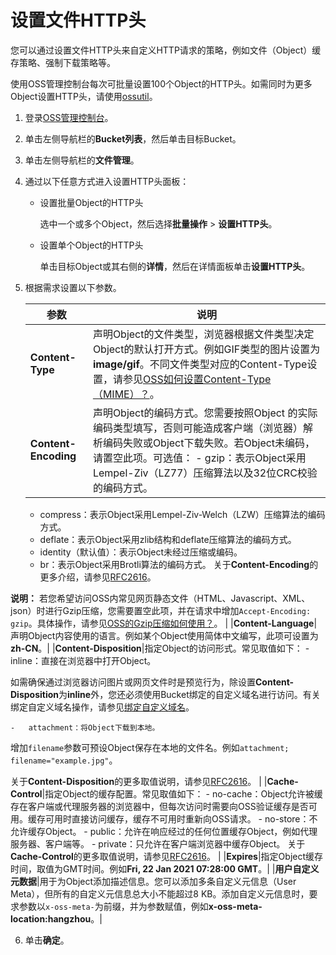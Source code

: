 # 设置文件HTTP头

您可以通过设置文件HTTP头来自定义HTTP请求的策略，例如文件（Object）缓存策略、强制下载策略等。

使用OSS管理控制台每次可批量设置100个Object的HTTP头。如需同时为更多Object设置HTTP头，请使用[ossutil](/cn.zh-CN/常用工具/命令行工具ossutil/常用命令/set-meta.md)。

1.  登录[OSS管理控制台](https://oss.console.aliyun.com/)。

2.  单击左侧导航栏的**Bucket列表**，然后单击目标Bucket。

3.  单击左侧导航栏的**文件管理**。

4.  通过以下任意方式进入设置HTTP头面板：

    -   设置批量Object的HTTP头

        选中一个或多个Object，然后选择**批量操作** \> **设置HTTP头**。

    -   设置单个Object的HTTP头

        单击目标Object或其右侧的**详情**，然后在详情面板单击**设置HTTP头**。

5.  根据需求设置以下参数。

    |参数|说明|
    |--|--|
    |**Content-Type**|声明Object的文件类型，浏览器根据文件类型决定Object的默认打开方式。例如GIF类型的图片设置为**image/gif**。不同文件类型对应的Content-Type设置，请参见[OSS如何设置Content-Type（MIME）？](https://help.aliyun.com/knowledge_detail/39522.html)。 |
    |**Content-Encoding**|声明Object的编码方式。您需要按照Object 的实际编码类型填写，否则可能造成客户端（浏览器）解析编码失败或Object下载失败。若Object未编码，请置空此项。可选值：    -   gzip：表示Object采用Lempel-Ziv（LZ77）压缩算法以及32位CRC校验的编码方式。
    -   compress：表示Object采用Lempel-Ziv-Welch（LZW）压缩算法的编码方式。
    -   deflate：表示Object采用zlib结构和deflate压缩算法的编码方式。
    -   identity（默认值）：表示Object未经过压缩或编码。
    -   br：表示Object采用Brotli算法的编码方式。
关于**Content-Encoding**的更多介绍，请参见[RFC2616](https://www.ietf.org/rfc/rfc2616.txt)。

**说明：** 若您希望访问OSS内常见网页静态文件（HTML、Javascript、XML、json）时进行Gzip压缩，您需要置空此项，并在请求中增加`Accept-Encoding: gzip`。具体操作，请参见[OSS的Gzip压缩如何使用？](/cn.zh-CN/开发指南/对象/文件（Object）/常见问题/OSS的gzip压缩如何使用？.md)。 |
    |**Content-Language**|声明Object内容使用的语言。例如某个Object使用简体中文编写，此项可设置为**zh-CN**。|
    |**Content-Disposition**|指定Object的访问形式。常见取值如下：    -   inline：直接在浏览器中打开Object。

如需确保通过浏览器访问图片或网页文件时是预览行为，除设置**Content-Disposition**为**inline**外，您还必须使用Bucket绑定的自定义域名进行访问。有关绑定自定义域名操作，请参见[绑定自定义域名](/cn.zh-CN/控制台用户指南/存储空间管理/传输管理/绑定自定义域名.md)。

    -   attachment：将Object下载到本地。

增加`filename`参数可预设Object保存在本地的文件名。例如`attachment; filename="example.jpg"`。

关于**Content-Disposition**的更多取值说明，请参见[RFC2616](https://www.ietf.org/rfc/rfc2616.txt)。 |
    |**Cache-Control**|指定Object的缓存配置。常见取值如下：    -   no-cache：Object允许被缓存在客户端或代理服务器的浏览器中，但每次访问时需要向OSS验证缓存是否可用。缓存可用时直接访问缓存，缓存不可用时重新向OSS请求。
    -   no-store：不允许缓存Object。
    -   public：允许在响应经过的任何位置缓存Object，例如代理服务器、客户端等。
    -   private：只允许在客户端浏览器中缓存Object。
关于**Cache-Control**的更多取值说明，请参见[RFC2616](https://www.ietf.org/rfc/rfc2616.txt)。 |
    |**Expires**|指定Object缓存时间，取值为GMT时间。例如**Fri, 22 Jan 2021 07:28:00 GMT**。|
    |**用户自定义元数据**|用于为Object添加描述信息。您可以添加多条自定义元信息（User Meta），但所有的自定义元信息总大小不能超过8 KB。添加自定义元信息时，要求参数以`x-oss-meta-`为前缀，并为参数赋值，例如**x-oss-meta-location:hangzhou**。|

6.  单击**确定**。


